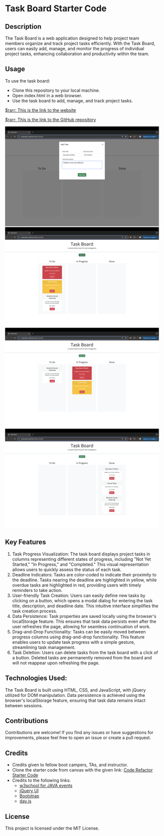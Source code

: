 # Task Board Starter Code

## Description
The Task Board is a web application designed to help project team members organize and track project tasks efficiently. With the Task Board, users can easily add, manage, and monitor the progress of individual project tasks, enhancing collaboration and productivity within the team.

## Usage
To use the task board:

- Clone this repository to your local machine.
- Open index.html in a web browser.
- Use the task board to add, manage, and track project tasks.

[$rarr: This is the link to the website](https://janiandaluz.github.io/task-board/)

[$rarr: This is the link to the GitHub repository](https://github.com/janiandaluz/task-board)

![Actual Website Screenshot](./assets/images/Screenshot1.png)
![Actual Website Screenshot](./assets/images/Screenshot2.png)
![Actual Website Screenshot](./assets/images/Screenshot3.png)
![Actual Website Screenshot](./assets/images/Screenshot4.png)

## Key Features
1. Task Progress Visualization: The task board displays project tasks in columns representing different states of progress, including "Not Yet Started," "In Progress," and "Completed." This visual representation allows users to quickly assess the status of each task.
2. Deadline Indicators: Tasks are color-coded to indicate their proximity to the deadline. Tasks nearing the deadline are highlighted in yellow, while overdue tasks are highlighted in red, providing users with timely reminders to take action.
3. User-friendly Task Creation: Users can easily define new tasks by clicking on a button, which opens a modal dialog for entering the task title, description, and deadline date. This intuitive interface simplifies the task creation process.
4. Data Persistence: Task properties are saved locally using the browser's localStorage feature. This ensures that task data persists even after the user refreshes the page, allowing for seamless continuation of work.
5. Drag-and-Drop Functionality: Tasks can be easily moved between progress columns using drag-and-drop functionality. This feature enables users to update task progress with a simple gesture, streamlining task management.
6. Task Deletion: Users can delete tasks from the task board with a click of a button. Deleted tasks are permanently removed from the board and will not reappear upon refreshing the page.

## Technologies Used:
The Task Board is built using HTML, CSS, and JavaScript, with jQuery utilized for DOM manipulation. Data persistence is achieved using the browser's localStorage feature, ensuring that task data remains intact between sessions.

## Contributions
Contributions are welcome! If you find any issues or have suggestions for improvements, please feel free to open an issue or create a pull request.

## Credits
- Credits given to fellow boot campers, TAs, and instructor.
- Clone the starter code from canvas with the given link: [Code Refactor Starter Code](https://github.com/coding-boot-camp/musical-happiness)
- Credits to the following links:
    - [w3school for JAVA events](https://www.w3schools.com/js/js_events.asp)
    - [jQuery UI](https://jqueryui.com/droppable/)
    - [Bootstrap](https://getbootstrap.com/docs/4.3/components/modal/)
    - [day.js](https://day.js.org/en/)

## License
This project is licensed under the MIT License.